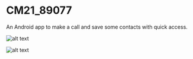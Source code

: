 # CM21_89077


An Android app to make a call and save some contacts with quick access.<br /> 

![alt text](images/screen1.png "MakeaCall/img/img1.png")<br />

![alt text](images/screen1.png "MakeaCall/img/img2.png")<br />
